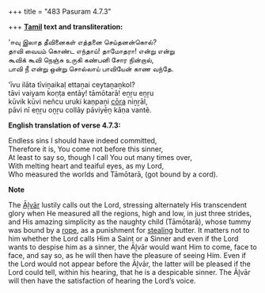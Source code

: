 +++
title = "483 Pasuram 4.7.3"

+++
**[Tamil](/definition/tamil#history "show Tamil definitions") text and transliteration:**

'ஈவு இலாத தீவினைகள் எத்தனை செய்தனன்கொல்?  
தாவி வையம் கொண்ட எந்தாய்! தாமோதரா! என்று என்று  
கூவிக் கூவி நெஞ்சு உருகி கண்பனி சோர நின்றால்,  
பாவி நீ என்று ஒன்று சொல்லாய் பாவியேன் காண வந்தே.

'īvu ilāta tīviṉaikaḷ ettaṉai ceytaṉaṉkol?  
tāvi vaiyam koṇṭa entāy! tāmōtarā! eṉṟu eṉṟu  
kūvik kūvi neñcu uruki kaṇpaṉi [cōra](/definition/cora#history "show cōra definitions") niṉṟāl,  
pāvi nī eṉṟu oṉṟu collāy pāviyēṉ kāṇa vantē.

**English translation of verse 4.7.3:**

Endless sins I should have indeed committed,  
Therefore it is, You come not before this sinner,  
At least to say so, though I call You out many times over,  
With melting heart and teaiful eyes, as my Lord,  
Who measured the worlds and Tāmōtarā, (got bound by a cord).

**Note**

The [Āḻvār](/definition/aḻvar#vaishnavism "show Āḻvār definitions") lustily calls out the Lord, stressing alternately His transcendent glory when He measured all the regions, high and low, in just three strides, and His amazing simplicity as the naughty child (Tāmōtarā), whose tummy was bound by a [rope](/definition/rope#history "show rope definitions"), as a punishment for [stealing](/definition/stealing#history "show stealing definitions") butter. It matters not to him whether the Lord calls Him a Saint or a Sinner and even if the Lord wants to despise him as a sinner, the Āḻvār would want Him to come, face to face, and say so, as he will then have the pleasure of seeing Him. Even if the Lord would not appear before the Āḻvār, the latter will be pleased if the Lord could tell, within his hearing, that he is a despicable sinner. The Āḻvār will then have the satisfaction of hearing the Lord’s voice.


